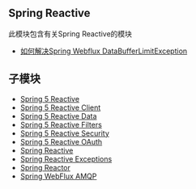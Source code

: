 ## Spring Reactive

此模块包含有关Spring Reactive的模块

- [如何解决Spring Webflux DataBufferLimitException]()

## 子模块

+ [Spring 5 Reactive](spring-5-reactive-1/README.md)
+ [Spring 5 Reactive Client](spring-5-reactive-client-1/README.md)
+ [Spring 5 Reactive Data](spring-5-data-reactive/README.md)
+ [Spring 5 Reactive Filters](spring-5-reactive-filters/README.md)
+ [Spring 5 Reactive Security](spring-5-reactive-security/README.md)
+ [Spring 5 Reactive OAuth](spring-5-reactive-oauth/README.md)
+ [Spring Reactive](spring-reactive/README.md)
+ [Spring Reactive Exceptions](spring-reactive-exceptions/README.md)
+ [Spring Reactor](spring-reactor/README.md)
+ [Spring WebFlux AMQP](spring-webflux-amqp/README.md)